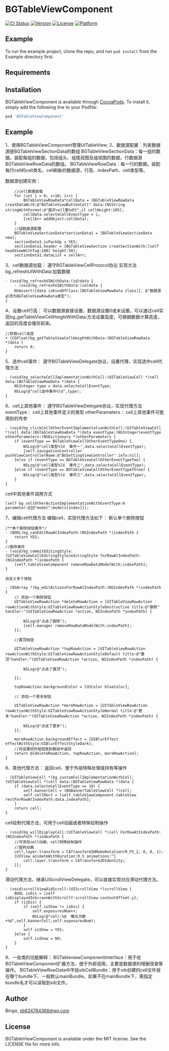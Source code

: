 # BGTableViewComponent

[![CI Status](https://img.shields.io/travis/Bingo/BGTableViewComponent.svg?style=flat)](https://travis-ci.org/Bingo/BGTableViewComponent)
[![Version](https://img.shields.io/cocoapods/v/BGTableViewComponent.svg?style=flat)](https://cocoapods.org/pods/BGTableViewComponent)
[![License](https://img.shields.io/cocoapods/l/BGTableViewComponent.svg?style=flat)](https://cocoapods.org/pods/BGTableViewComponent)
[![Platform](https://img.shields.io/cocoapods/p/BGTableViewComponent.svg?style=flat)](https://cocoapods.org/pods/BGTableViewComponent)

## Example

To run the example project, clone the repo, and run `pod install` from the Example directory first.

## Requirements

## Installation

BGTableViewComponent is available through [CocoaPods](https://cocoapods.org). To install
it, simply add the following line to your Podfile:

```ruby
pod 'BGTableViewComponent'
```

## Example
1、使用BGTableViewComponent管理UITableView;
2、数据源配置：列表数据源是BGTableViewSectionData的数组
BGTableViewSectionData：每一组的数据。装配每组的数据，包括组头、组尾视图及组视图的数据，行数据源BGTableViewRowData的数组。
BGTableViewRowData：每一行的数据。装配每行cell的cell类名，cell刷新的数据源，行高、indexPath、cell类型等。

数据源创建实例：
```
    //cell数据装载
    for (int i = 0; i<10; i++) {
        BGTableViewRowData*cellData = [BGTableViewRowData creatDataWith:@"BGTableViewButtonCell" data:[NSString stringWithFormat:@"展开cell第%d行",i] cellHeight:105];
        cellData.selecteCellEventType = i;
        [cellArr addObject:cellData];
    }
    //组数据源配置
    BGTableViewSectionData*sectionData1 = [BGTableViewSectionData new];
    sectionData1.isPackUp = YES;
    sectionData1.header = [BGTableViewSection creatSectionWith:[self headViewWithTag:100] height:50];
    sectionData1.dataList = cellArr;
```
3、cell数据源加载：
遵守BGTableViewCellProtocol协议
实现方法bg_refreshUIWithData:加载数据
```
- (void)bg_refreshUIWithData:(id)data {
    - (void)bg_refreshUIWithData:(id)data {
    NSAssert([data isKindOfClass:[BGTableViewRowData class]], @"数据源必须为BGTableViewRowData类型");
}
```

4、设置cell行高：
可以数据源直接设置，数据源设置0或未设置，可以通过cell实现bg_getTableViewCellHeightWithData:方法设置高度，可根据数据计算高度，返回的高度会缓存起来。

```
//获取cell高度
+ (CGFloat)bg_getTableViewCellHeightWithData:(BGTableViewRowData *)data {
    return 0;
}

```

5、选中cell事件：
遵守BGTableViewDelegate协议，设置代理，实现选中cell代理方法

```
- (void)bg_selecteCellImplementationWithCell:(UITableViewCell *)cell data:(BGTableViewRowData *)data {
    NSInteger type = data.selecteCellEventType;
    NSLog(@"cell选中事件%ld",type);
}
```

6、cell上其他事件：
遵守BGTableViewDelegate协议，实现代理方法
eventType： cell上其他事件定义的类型
otherParameters： cell上其他事件可能用到的传参

```
- (void)bg_clickCellOtherEventImplementationWithCell:(UITableViewCell *)cell data:(BGTableViewRowData *)data eventType:(NSInteger)eventType otherParameters:(NSDictionary *)otherParameters {
    if (eventType == BGTableViewCellOtherEventTypeOne) {
        NSLog(@"cell类型%ld  事件一",data.selecteCellEventType);
        [self.navigationController pushViewControllerName:@"BGSettingViewController" info:nil];
    }else if (eventType == BGTableViewCellOtherEventTypeTwo) {
        NSLog(@"cell类型%ld  事件二",data.selecteCellEventType);
    }else if (eventType == BGTableViewCellOtherEventTypeThree) {
        NSLog(@"cell类型%ld  事件三",data.selecteCellEventType);
    }
}
```
cell中其他事件调用方式

```
[self bg_cellOtherActionImplementationWithEventType:0 parameter:@{@"model":models[index]}];
```
7、编辑cell代理方法
编辑cell，实现代理方法如下：
 默认单个删除按钮
```
/**单个删除按钮事件*/
- (BOOL)bg_canEditRowAtIndexPath:(NSIndexPath *)indexPath {
    return YES;
}
//删除事件
- (void)bg_commitEditingStyle:(UITableViewCellEditingStyle)editingStyle forRowAtIndexPath:(NSIndexPath *)indexPath {
    [self.tableViewComponent removeRowDataModelWith:indexPath];
}
```
    自定义多个按钮
```
- (NSArray *)bg_editActionsForRowAtIndexPath:(NSIndexPath *)indexPath {
    // 添加一个删除按钮
    UITableViewRowAction *deleteRowAction = [UITableViewRowAction rowActionWithStyle:UITableViewRowActionStyleDestructive title:@"删除" handler:^(UITableViewRowAction *action, NSIndexPath *indexPath) {

        NSLog(@"点击了删除");
        [self.manager removeRowDataModelWith:indexPath];
    }];

    //置顶按钮

    UITableViewRowAction *topRowAction = [UITableViewRowAction rowActionWithStyle:UITableViewRowActionStyleDefault title:@"置顶"handler:^(UITableViewRowAction *action, NSIndexPath *indexPath) {

        NSLog(@"点击了置顶");

    }];

    topRowAction.backgroundColor = [UIColor blueColor];

    // 添加一个更多按钮

    UITableViewRowAction *moreRowAction = [UITableViewRowAction rowActionWithStyle:UITableViewRowActionStyleNormal title:@"更多"handler:^(UITableViewRowAction *action, NSIndexPath *indexPath) {

        NSLog(@"点击了更多");
    }];

    moreRowAction.backgroundEffect = [UIBlurEffect effectWithStyle:UIBlurEffectStyleDark];
    //将设置好的按钮放到数组中返回
    return @[deleteRowAction, topRowAction, moreRowAction];
}
```  
8、其他代理方法：
返回cell，便于外层特殊处理或持有等操作
```
- (UITableViewCell *)bg_customCellImplementationWithCell:(UITableViewCell *)cell data:(BGTableViewRowData *)data {
    if (data.selecteCellEventType == 10) {
        self.bannerCell = (BGBannerTableViewCell *)cell;
        self.cellRect = [self.tableViewComponent.tableView rectForRowAtIndexPath:data.indexPath];
    }
    return cell;
}
```
cell绘制代理方法，可用于cell动画或者特殊绘制操作
```
- (void)bg_willDisplayCell:(UITableViewCell *)cell ForRowAtIndexPath:(NSIndexPath *)indexPath {
    //可添加cell动画、cell特殊绘制操作
    //旋转动画
    cell.layer.transform = CATransform3DMakeRotation(M_PI_2, 0, 0, 1);
    [UIView animateWithDuration:0.5 animations:^{
        cell.layer.transform = CATransform3DIdentity;
    }];
}
```

滑动代理方法，继承UIScrollViewDelegate，可以直接实现对应滑动代理方法。

```
- (void)scrollViewDidScroll:(UIScrollView *)scrollView {
    BOOL isDis = [self isDisplayedInScreenWithScrollY:scrollView.contentOffset.y];
    if (isDis) {
        if (self.isShow != isDis) {
            self.exposuresNum++;
            NSLog(@"cell:%@  曝光次数+%d",self.bannerCell,self.exposuresNum);
        }
        self.isShow = YES;
    }else {
        self.isShow = NO;
    }
}
```
9、一些类的功能解释：
BGTableviewComponentInterface：用于给BGTableViewComponent扩展方法，便于外部调用，主要是数据源的增删改查等操作。
BGTableViewRowData中字段xibCellBundle：用于xib创建的cell文件放在哪个bundle下，一般默认mainBundle，如果不在mainBundle下，需指定bundle名才可以读取到xib文件。


## Author

Bingo, xb624784368@qq.com

## License

BGTableViewComponent is available under the MIT license. See the LICENSE file for more info.
